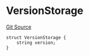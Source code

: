 # VersionStorage
[Git Source](https://github.com/thrackle-io/forte-rules-engine/blob/90e2ae1d7df03e5dac710c7ae0a8dd87e3b8b119/src/protocol/diamond/VersionFacetLib.sol)


```solidity
struct VersionStorage {
    string version;
}
```

